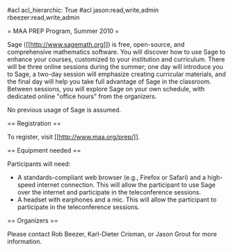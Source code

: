 #acl acl_hierarchic: True
#acl jason:read,write,admin rbeezer:read,write,admin

= MAA PREP Program, Summer 2010 =

Sage ([[http://www.sagemath.org]]) is free, open-source, and comprehensive mathematics
software. You will discover how to use Sage to enhance your courses, customized to your
institution and curriculum. There will be three online sessions during the summer; one day
will introduce you to Sage, a two-day session will emphasize creating curricular materials,
and the final day will help you take full advantage of Sage in the classroom. Between
sessions, you will explore Sage on your own schedule, with dedicated online "office hours"
from the organizers. 

No previous usage of Sage is assumed.

== Registration ==

To register, visit [[http://www.maa.org/prep/]].

== Equipment needed ==

Participants will need:
  * A standards-compliant web browser (e.g., Firefox or Safari) and a high-speed internet connection.  This will allow the participant to use  Sage over the internet and participate in the teleconference sessions.
  * A headset with earphones and a mic.  This will allow the participant to participate in the teleconference sessions.

== Organizers ==

Please contact Rob Beezer, Karl-Dieter Crisman, or Jason Grout for more information.
